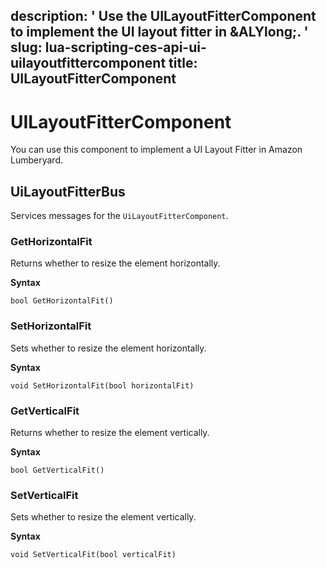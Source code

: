 description: ' Use the UILayoutFitterComponent to implement the UI layout fitter in
  &ALYlong;. '
slug: lua-scripting-ces-api-ui-uilayoutfittercomponent
title: UILayoutFitterComponent
---
# UILayoutFitterComponent<a name="lua-scripting-ces-api-ui-uilayoutfittercomponent"></a>

You can use this component to implement a UI Layout Fitter in Amazon Lumberyard\.

## UiLayoutFitterBus<a name="lua-scripting-ces-api-ui-uilayoutfittercomponent-uilayoutfitterbus"></a>

Services messages for the `UiLayoutFitterComponent`\.

### GetHorizontalFit<a name="lua-scripting-ces-api-ui-uilayoutfittercomponent-uilayoutfitterbus-gethorizontalfit"></a>

Returns whether to resize the element horizontally\.

**Syntax**

```
bool GetHorizontalFit()
```

### SetHorizontalFit<a name="lua-scripting-ces-api-ui-uilayoutfittercomponent-uilayoutfitterbus-sethorizontalfit"></a>

Sets whether to resize the element horizontally\.

**Syntax**

```
void SetHorizontalFit(bool horizontalFit)
```

### GetVerticalFit<a name="lua-scripting-ces-api-ui-uilayoutfittercomponent-uilayoutfitterbus-getverticalfit"></a>

Returns whether to resize the element vertically\.

**Syntax**

```
bool GetVerticalFit()
```

### SetVerticalFit<a name="lua-scripting-ces-api-ui-uilayoutfittercomponent-uilayoutfitterbus-setverticalfit"></a>

Sets whether to resize the element vertically\.

**Syntax**

```
void SetVerticalFit(bool verticalFit)
```